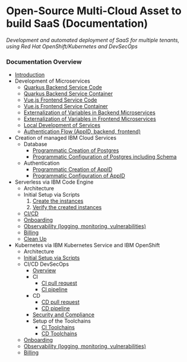 # Open-Source Multi-Cloud Asset to build SaaS (Documentation)
_Development and automated deployment of SaaS for multiple tenants, using Red Hat OpenShift/Kubernetes and DevSecOps_
### Documentation Overview

* [Introduction](./README_introduction.md)
* Development of Microservices
    * [Quarkus Backend Service Code](./development_of_microservices/backend-service-impl.md)
    * [Quarkus Backend Service Container](./development_of_microservices/backend-service-container.md)
    * [Vue.js Frontend Service Code](./development_of_microservices/frontend-service-code.md)
    * [Vue.js Frontend Service Container](./development_of_microservices/frontend-service-container.md)
    * [Externalization of Variables in Backend Microservices](./development_of_microservices/externalization-of-variables-in-backend-microservices.md)
    * [Externalization of Variables in Frontend Microservices](./development_of_microservices/externalization-of-variables-in-frontend-microservices.md)
    * [Local Development of Services](./development_of_microservices/local-development.md)
    * [Authentication Flow (AppID, backend, frontend)](./development_of_microservices/authentication-flow-appip-backend-frontend.md)
* Creation of managed IBM Cloud Services
    * Database
        * [Programmatic Creation of Postgres](./creation-of-managed-ibm-cloud-services/create-postgres.md)
        * [Programmatic Configuration of Postgres including Schema](./creation-of-managed-ibm-cloud-services/create-postgres-schema.md)
    * Authentication
        * [Programmatic Creation of AppID](./creation-of-managed-ibm-cloud-services/create-appid.md)
        * [Programmatic Configuration of AppID](./creation-of-managed-ibm-cloud-services/configure-appid.md)
* Serverless via IBM Code Engine
    * Architecture
    * Initial Setup via Scripts
        1. [Create the instances](./serverless-via-ibm-code-engine/ce-setup-create-the-instances.md)
        2. [Verify the created instances](./serverless-via-ibm-code-engine/ce-verify-the-created-instances.md) 
    * [CI/CD](./serverless-via-ibm-code-engine/serverless-cicd.md)
    * [Onboarding](./serverless-via-ibm-code-engine/code-engine-onboarding.md)
    * [Observability (logging, monitoring, vulnerabilities)](documentation/observability.md)
    * [Billing](./serverless-via-ibm-code-engine/code-engine-billing.md)
    * [Clean Up](./serverless-via-ibm-code-engine/ce_clean_up.md)
* Kubernetes via IBM Kubernetes Service and IBM OpenShift
    * Architecture
    * [Initial Setup via Scripts](./automation/terraform/3-Provisionning-A-Kubernetes-Based-Infrastructure.md)
    * CI/CD DevSecOps
        * [Overview](./kubernetes-via-ibm-kubernetes-service-and-ibm-openshift/devsecops-overview.md)
        * CI
            * [CI pull request](./kubernetes-via-ibm-kubernetes-service-and-ibm-openshift/ci-pull-request.md)
            * [CI pipeline](./kubernetes-via-ibm-kubernetes-service-and-ibm-openshift/ci-pipeline.md)
        * CD
            * [CD pull request](./kubernetes-via-ibm-kubernetes-service-and-ibm-openshift/cd-pull-request.md)
            * [CD pipeline](./kubernetes-via-ibm-kubernetes-service-and-ibm-openshift/cd-pipeline.md)
        * [Security and Compliance](./kubernetes-via-ibm-kubernetes-service-and-ibm-openshift/security-and-compliance.md)
        * Setup of the Toolchains
            * [CI Toolchains](./k8s/3-ci-cd/README_ci.md)
            * [CD Toolchains](./k8s/3-ci-cd/README_cd.md)
    * [Onboarding](./kubernetes-via-ibm-kubernetes-service-and-ibm-openshift/k8s-onboarding.md)
    * [Observability (logging, monitoring, vulnerabilities)](./kubernetes-via-ibm-kubernetes-service-and-ibm-openshift/observability.md)
    * [Billing](./kubernetes-via-ibm-kubernetes-service-and-ibm-openshift/k8s-billing.md)
